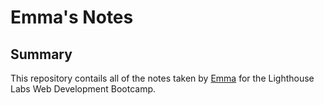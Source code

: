 # Emma's Notes
## Summary

This repository contails all of the notes taken by [Emma](https://github.com/egrannis) for the Lighthouse Labs Web Development Bootcamp.